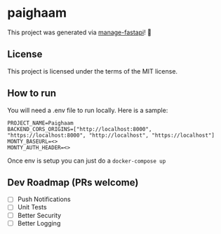 # paighaam

This project was generated via [manage-fastapi](https://ycd.github.io/manage-fastapi/)! :tada:

## License

This project is licensed under the terms of the MIT license.

## How to run

You will need a .env file to run locally. Here is a sample:

```
PROJECT_NAME=Paighaam
BACKEND_CORS_ORIGINS=["http://localhost:8000", "https://localhost:8000", "http://localhost", "https://localhost"]
MONTY_BASEURL=<>
MONTY_AUTH_HEADER=<>
```

Once env is setup you can just do a ```docker-compose up```


## Dev Roadmap (PRs welcome)
- [ ] Push Notifications
- [ ] Unit Tests
- [ ] Better Security
- [ ] Better Logging